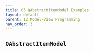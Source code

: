 ```yaml
---
title: 03 QAbstractItemModel Examples
layout: default
parent: 12 Model-View Programming
nav_order: 3
---
```


## `QAbstractItemModel`